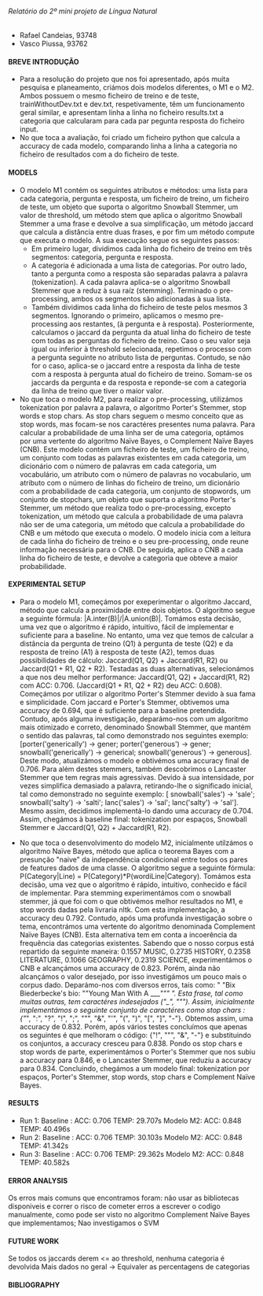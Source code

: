 
###### Relatório do 2º mini projeto de Língua Natural
- Rafael Candeias, 93748
- Vasco Piussa, 93762

#### BREVE INTRODUÇÃO
- Para a resolução do projeto que nos foi apresentado, após muita pesquisa e planeamento, criámos dois modelos diferentes, o M1 e o M2. Ambos possuem o mesmo ficheiro de treino e de teste, trainWithoutDev.txt e dev.txt, respetivamente, têm um funcionamento geral similar, e apresentam linha a linha no ficheiro results.txt a categoria que calcularam para cada par pegunta resposta do ficheiro input. 
- No que toca a avaliação, foi criado um ficheiro python que calcula a accuracy de cada modelo, comparando linha a linha a categoria no ficheiro de resultados com a do ficheiro de teste.

#### MODELS
- O modelo M1 contém os seguintes atributos e métodos: uma lista para cada categoria, pergunta e resposta, um ficheiro de treino, um ficheiro de teste, um objeto que suporta o algoritmo Snowball Stemmer, um valor de threshold, um método stem que aplica o algoritmo Snowball Stemmer a uma frase e devolve a sua simplificação, um método jaccard que calcula a distância entre duas frases, e por fim um método compute que executa o modelo. A sua execução segue os seguintes passos:
    - Em primeiro lugar, dividimos cada linha do ficheiro de treino em três segmentos: categoria, pergunta e resposta. 
    - A categoria é adicionada a uma lista de categorias. Por outro lado, tanto a pergunta como a resposta são separadas palavra a palavra (tokenization). A cada palavra aplica-se o algoritmo Snowball Stemmer que a reduz à sua raíz (stemming). Terminado o pre-processing, ambos os segmentos são adicionadas à sua lista.
    - Também dividimos cada linha do ficheiro de teste pelos mesmos 3 segmentos. Ignorando o primeiro, aplicamos o mesmo pre-processing aos restantes, (à pergunta e à resposta). Posteriormente, calculamos o jaccard da pergunta da atual linha do ficheiro de teste com todas as perguntas do ficheiro de treino. Caso o seu valor seja igual ou inferior à threshold selecionada, repetimos o processo com a pergunta seguinte no atributo lista de perguntas. Contudo, se não for o caso, aplica-se o jaccard entre a resposta da linha de teste com a resposta à pergunta atual do ficheiro de treino. Somam-se os jaccards da pergunta e da resposta e reponde-se com a categoria da linha de treino que tiver o maior valor.
- No que toca o modelo M2, para realizar o pre-processing, utilizámos tokenization por palavra a palavra, o algoritmo Porter's Stemmer, stop words e stop chars. As stop chars seguem o mesmo conceito que as stop words, mas focam-se nos caractéres presentes numa palavra. Para calcular a probabilidade de uma linha ser de uma categoria, optámos por uma vertente do algoritmo Naïve Bayes, o Complement Naïve Bayes (CNB).
Este modelo contém um ficheiro de teste, um ficheiro de treino, um conjunto com todas as palavras existentes em cada categoria, um dicionário com o número de palavras em cada categoria, um vocabulário, um atributo com o número de palavras no vocabulario, um atributo com o número de linhas do ficheiro de treino, um dicionário com a probabilidade de cada categoria, um conjunto de stopwords, um conjunto de stopchars, um objeto que suporta o algoritmo Porter's Stemmer, um método que realiza todo o pre-processing, excepto tokenization, um método que calcula a probabilidade de uma palavra não ser de uma categoria, um método que calcula a probabilidade do CNB e um método que executa o modelo.
O modelo inicia com a leitura de cada linha do ficheiro de treino e o seu pre-processing, onde reune informação necessária para o CNB. De seguida, aplica o CNB a cada linha do ficheiro de teste, e devolve a categoria que obteve a maior probabilidade.

#### EXPERIMENTAL SETUP
- Para o modelo M1, começámos por exeperimentar o algoritmo Jaccard, método que calcula a proximidade entre dois objetos. O algoritmo segue a seguinte fórmula: |A.inter(B)|/|A.union(B)|. Tomámos esta decisão, uma vez que o algoritmo é rápido, intuitivo, fácil de implementar e suficiente para a baseline. No entanto, uma vez que temos de calcular a distância da pergunta de treino (Q1) à pergunta de teste (Q2) e da resposta de treino (A1) à resposta de teste (A2), temos duas possibilidades de cálculo: Jaccard(Q1, Q2) + Jaccard(R1, R2) ou Jaccard(Q1 + R1, Q2 + R2). Testadas as duas alternativas, selecionámos a que nos deu melhor performance: Jaccard(Q1, Q2) + Jaccard(R1, R2) com ACC: 0.706. (Jaccard(Q1 + R1, Q2 + R2) deu ACC: 0.608).
Começámos por utilizar o algoritmo Porter's Stemmer devido à sua fama e simplicidade. Com jaccard e Porter's Stemmer, obtivemos uma accuracy de 0.694, que é suficiente para a baseline pretendida. Contudo, após alguma investigação, deparámo-nos com um algoritmo mais otimizado e correto, denominado Snowball Stemmer, que mantém o sentido das palavras, tal como demonstrado nos seguintes exemplo: [porter('generically') -> gener;  porter('generous') -> gener; snowball('generically') -> generical; snowball('generous') -> generous]. Deste modo, atualizámos o modelo e obtivémos uma accuracy final de 0.706. Para além destes stemmers, também descobrimos o Lancaster Stemmer que tem regras mais agressivas. Devido à sua intensidade, por vezes simplifica demasiado a palavra, retirando-lhe o significado inicial, tal como demonstrado no seguinte exemplo: [ snowball('sales') -> 'sale'; snowball('salty') -> 'salti'; lanc('sales') -> 'sal'; lanc('salty') -> 'sal']. Mesmo assim, decidimos implementá-lo dando uma accuracy de 0.704.
Assim, chegámos à baseline final: tokenization por espaços, Snowball Stemmer e Jaccard(Q1, Q2) + Jaccard(R1, R2). 

- No que toca o desenvolvimento do modelo M2, inicialmente utilzámos o algoritmo Naïve Bayes, método que aplica o teorema Bayes com a presunção "naive" da independência condicional entre todos os pares de features dados de uma classe. O algoritmo segue a seguinte fórmula: P(Category|Line) = P(Category)*P(wordiLine|Category). Tomámos esta decisão, uma vez que o algoritmo é rápido, intuitivo, conhecido e fácil de implementar. Para stemming experimentámos com o snowball stemmer, já que foi com o que obtivémos melhor resultados no M1, e stop words dadas pela livraria nltk. Com esta implementação, a accuracy deu 0.792. 
Contudo, após uma profunda investigação sobre o tema, encontrámos uma vertente do algoritmo denominada Complement Naïve Bayes (CNB). Esta alternativa tem em conta a incoerência da frequência das categorias existentes. Sabendo que o nosso corpus está repartido da seguinte maneira: 0.1557 MUSIC, 0.2735 HISTORY, 0.2358 LITERATURE, 0.1066 GEOGRAPHY, 0.2319 SCIENCE, experimentámos o CNB e alcançámos uma accuracy de 0.823.
Porém, ainda não alcançámos o valor desejado, por isso investigámos um pouco mais o corpus dado. Deparámo-nos com diversos erros, tais como: " "Bix Biederbecke's bio: ""Young Man With A \____""" ". Esta frase, tal como muitas outras, tem caractéres indesejados ("\_", """). Assim, inicialmente implementámos o seguinte conjunto de caractéres como stop chars : {"_", ":", "?", "!", ";", """, "&", "'", "(", ")", "[", "]", "-"}. Obtemos assim, uma accuracy de 0.832. Porém, após vários testes concluímos que apenas os seguintes é que melhoram o código: {"!", """, "&", "-"} e substituindo os conjuntos, a accuracy cresceu para 0.838. Pondo os stop chars e stop words de parte, experimentámos o Porter's Stemmer que nos subiu a accuracy para 0.846, e o Lancaster Stemmer, que reduziu a accuracy para 0.834. 
Concluindo, chegámos a um modelo final: tokenization por espaços, Porter's Stemmer, stop words, stop chars e Complement Naïve Bayes.

#### RESULTS
- Run 1: 
    Baseline : ACC: 0.706 TEMP: 29.707s
    Modelo M2: ACC: 0.848 TEMP: 40.496s
- Run 2: 
    Baseline : ACC: 0.706 TEMP: 30.103s
    Modelo M2: ACC: 0.848 TEMP: 41.342s
- Run 3: 
    Baseline : ACC: 0.706 TEMP: 29.362s
    Modelo M2: ACC: 0.848 TEMP: 40.582s


#### ERROR ANALYSIS
Os erros mais comuns que encontramos foram: não usar as bibliotecas disponiveis e correr o risco de cometer erros a escrever o codigo manualmente, como pode ser visto no algoritmo Complement Naïve Bayes que implementamos; Nao investigamos o SVM

#### FUTURE WORK
Se todos os jaccards derem <= ao threshold, nenhuma categoria é devolvida
Mais dados no geral -> Equivaler as percentagens de categorias

#### BIBLIOGRAPHY

